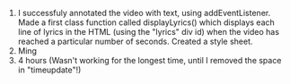 1. I successfuly annotated the video with text, using addEventListener. Made a first class function called displayLyrics() which displays each line of lyrics in the HTML (using the "lyrics" div id) when the video has reached a particular number of seconds. Created a style sheet. 
2. Ming
3. 4 hours (Wasn't working for the longest time, until I removed the space in "timeupdate"!)